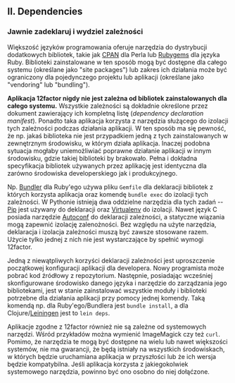 ## II. Dependencies
### Jawnie zadeklaruj i wydziel zależności

Większość języków programowania oferuje narzędzia do dystrybucji dodatkowych bibliotek, takie jak [CPAN](http://www.cpan.org/) dla Perla lub [Rubygems](http://rubygems.org/) dla języka Ruby. Biblioteki zainstalowane w ten sposób mogą być dostępne dla całego systemu (określane jako "site packages") lub zakres ich działania może być ograniczony dla pojedynczego projektu lub aplikacji (określane jako "vendoring" lub "bundling").

**Aplikacja 12factor nigdy nie jest zależna od bibliotek zainstalowanych dla całego systemu.** Wszystkie zależności są dokładnie określone przez dokument zawierający ich kompletną listę (*dependency declaration manifest*). Ponadto taka aplikacja korzysta   z narzędzia służącego do izolacji tych zależności podczas działania aplikacji. W ten sposób ma się pewność, że np. jakaś biblioteka nie jest przypadkiem jedną z tych zainstalowanych w zewnętrznym środowisku, w którym działa aplikacja. Inaczej podobna sytuacja mogłaby uniemożliwiać poprawne działanie aplikacji w innym środowisku, gdzie takiej biblioteki by brakowało. Pełna i dokładna specyfikacja bibliotek używanych przez aplikację jest identyczna dla zarówno środowiska developerskiego jak i produkcyjnego.

Np. [Bundler](https://bundler.io/) dla Ruby'ego używa pliku `Gemfile` dla deklaracji bibliotek z których korzysta aplikacja oraz komendę `bundle exec` do izolacji tych zależności. W Pythonie istnieją dwa oddzielne narzędzia dla tych zadań -- [Pip](http://www.pip-installer.org/en/latest/) jest używany do deklaracji oraz [Virtualenv](http://www.virtualenv.org/en/latest/) do izolacji. Nawet język C posiada narzędzie [Autoconf](http://www.gnu.org/s/autoconf/) do deklaracji zależności, a statyczne wiązania mogą zapewnić izolację zalenożności. Bez względu na użyte narzędzia, deklaracja i izolacja zależności muszą być zawsze stosowane razem. Użycie tylko jednej z nich nie jest wystarczające by spełnić wymogi 12factor.

Jedną z niewątpliwych korzyści deklaracji zależności jest uproszczenie początkowej konfiguracji aplikacji dla developera. Nowy programista może pobrać kod źródłowy z repozytorium. Następnie, posiadając wcześniej skonfigurowane środowisko danego języka i narzędzie do zarządzania jego bibliotekami, jest w stanie zainstalować wszystkie moduły i biblioteki potrzebne dla działania aplikacji przy pomocy jednej komendy. Taką komendą np. dla Ruby'ego/Bundlera jest `bundle install`, a dla Clojure/[Leiningen](https://github.com/technomancy/leiningen#readme) jest to `lein deps`.

Aplikacje zgodne z 12factor również nie są zależne od systemowych narzędzi. Wśród przykładów można wymienić ImageMagick czy też `curl`.  Pomimo, że narzędzia te mogą być dostępne na wielu lub nawet większości systemów, nie ma gwarancji, że będą istniały na wszystkich środowiskach, w których będzie uruchamiana aplikacja w przyszłości lub że ich wersja będzie kompatybilna. Jeśli aplikacja korzysta z jakiegokolwiek systemowego narzędzia, powinno być ono osobno do niej dołąćzone.

